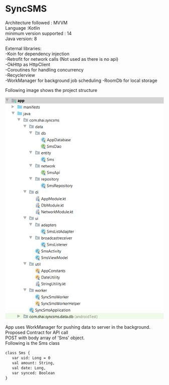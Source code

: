 # SyncSMS

Architecture followed : MVVM  
Language :Kotlin  
minimum version supported : 14  
Java version: 8
  
External libraries:  
-Koin for dependency injection  
-Retrofit for network calls  (Not used as there is no api)  
-OkHttp as HttpClient  
-Coroutines for handling concurrency  
-Recyclerview   
-WorkManager for background job scheduling
-RoomDb for local storage

Following image shows the project structure  
  
![alt text](https://raw.githubusercontent.com/yadav1014/SyncSMS/master/SyncSms.png)  
  


App uses WorkManager for pushing data to server in the background.   
Proposed Contract for API call  
POST with body array of 'Sms' object.   
Following is the Sms class  
```
class Sms {
   var uid: Long = 0
   val amount: String,
   val date: Long,
   var synced: Boolean
}
```
